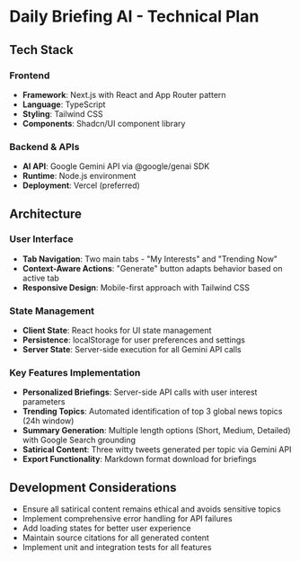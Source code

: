 # Daily Briefing AI - Technical Plan

## Tech Stack

### Frontend
- **Framework**: Next.js with React and App Router pattern
- **Language**: TypeScript
- **Styling**: Tailwind CSS
- **Components**: Shadcn/UI component library

### Backend & APIs
- **AI API**: Google Gemini API via @google/genai SDK
- **Runtime**: Node.js environment
- **Deployment**: Vercel (preferred)

## Architecture

### User Interface
- **Tab Navigation**: Two main tabs - "My Interests" and "Trending Now"
- **Context-Aware Actions**: "Generate" button adapts behavior based on active tab
- **Responsive Design**: Mobile-first approach with Tailwind CSS

### State Management
- **Client State**: React hooks for UI state management
- **Persistence**: localStorage for user preferences and settings
- **Server State**: Server-side execution for all Gemini API calls

### Key Features Implementation
- **Personalized Briefings**: Server-side API calls with user interest parameters
- **Trending Topics**: Automated identification of top 3 global news topics (24h window)
- **Summary Generation**: Multiple length options (Short, Medium, Detailed) with Google Search grounding
- **Satirical Content**: Three witty tweets generated per topic via Gemini API
- **Export Functionality**: Markdown format download for briefings

## Development Considerations
- Ensure all satirical content remains ethical and avoids sensitive topics
- Implement comprehensive error handling for API failures
- Add loading states for better user experience
- Maintain source citations for all generated content
- Implement unit and integration tests for all features